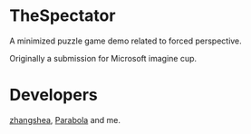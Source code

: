 # TheSpectator
A minimized puzzle game demo related to forced perspective.

Originally a submission for Microsoft imagine cup.

# Developers
[zhangshea](https://github.com/zhangshea), [Parabola](https://github.com/quietshu) and me.


